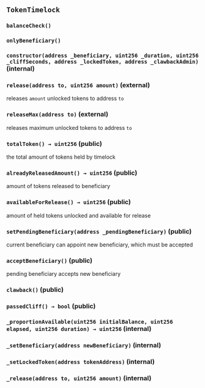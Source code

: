 ## `TokenTimelock`





### `balanceCheck()`





### `onlyBeneficiary()`






### `constructor(address _beneficiary, uint256 _duration, uint256 _cliffSeconds, address _lockedToken, address _clawbackAdmin)` (internal)





### `release(address to, uint256 amount)` (external)

releases `amount` unlocked tokens to address `to`



### `releaseMax(address to)` (external)

releases maximum unlocked tokens to address `to`



### `totalToken() → uint256` (public)

the total amount of tokens held by timelock



### `alreadyReleasedAmount() → uint256` (public)

amount of tokens released to beneficiary



### `availableForRelease() → uint256` (public)

amount of held tokens unlocked and available for release



### `setPendingBeneficiary(address _pendingBeneficiary)` (public)

current beneficiary can appoint new beneficiary, which must be accepted



### `acceptBeneficiary()` (public)

pending beneficiary accepts new beneficiary



### `clawback()` (public)





### `passedCliff() → bool` (public)





### `_proportionAvailable(uint256 initialBalance, uint256 elapsed, uint256 duration) → uint256` (internal)





### `_setBeneficiary(address newBeneficiary)` (internal)





### `_setLockedToken(address tokenAddress)` (internal)





### `_release(address to, uint256 amount)` (internal)








